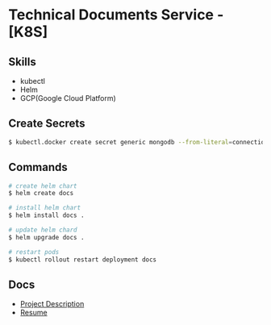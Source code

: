 Technical Documents Service - [K8S]
===

## Skills

- kubectl
- Helm
- GCP(Google Cloud Platform)

## Create Secrets
```bash
$ kubectl.docker create secret generic mongodb --from-literal=connectionString={mongodbUri}
```

## Commands
```bash
# create helm chart
$ helm create docs

# install helm chart
$ helm install docs .

# update helm chard
$ helm upgrade docs .

# restart pods
$ kubectl rollout restart deployment docs
```

## Docs

- [Project Description](https://www.notion.so/tech-docs-bab0d6f1b22e4328a7aae0e352f264a6?pvs=4)
- [Resume](https://www.notion.so/Junki-Kim-03c4ef023f88413d9b569e2119e7665d?pvs=4)
